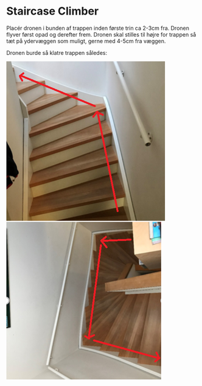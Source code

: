# Staircase Climber
Placér dronen i bunden af trappen inden første trin ca 2-3cm fra.
Dronen flyver først opad og derefter frem.
Dronen skal stilles til højre for trappen så tæt på ydervæggen som muligt, gerne med 4-5cm fra væggen.

Dronen burde så klatre trappen således:

![Staircase Pic 1](/staircase_climber_pic_1.png)
![Staircase Pic 2](/staircase_climber_pic_2.png)
